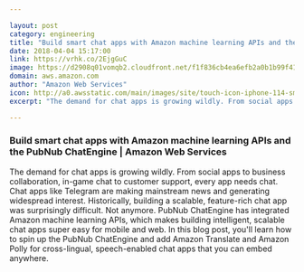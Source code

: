 ```yaml
---

layout: post
category: engineering
title: "Build smart chat apps with Amazon machine learning APIs and the PubNub ChatEngine"
date: 2018-04-04 15:17:00
link: https://vrhk.co/2EjgGuC
image: https://d2908q01vomqb2.cloudfront.net/f1f836cb4ea6efb2a0b1b99f41ad8b103eff4b59/2018/04/04/4-1.gif
domain: aws.amazon.com
author: "Amazon Web Services"
icon: http://a0.awsstatic.com/main/images/site/touch-icon-iphone-114-smile.png
excerpt: "The demand for chat apps is growing wildly. From social apps to business collaboration, in-game chat to customer support, every app needs chat. Chat apps like Telegram are making mainstream news and generating widespread interest. Historically, building a scalable, feature-rich chat app was surprisingly difficult. Not anymore. PubNub ChatEngine has integrated Amazon machine learning APIs, which makes building intelligent, scalable chat apps super easy for mobile and web. In this blog post, you'll learn how to spin up the PubNub ChatEngine and add Amazon Translate and Amazon Polly for cross-lingual, speech-enabled chat apps that you can embed anywhere."

---
```


### Build smart chat apps with Amazon machine learning APIs and the PubNub ChatEngine | Amazon Web Services

The demand for chat apps is growing wildly. From social apps to business collaboration, in-game chat to customer support, every app needs chat. Chat apps like Telegram are making mainstream news and generating widespread interest. Historically, building a scalable, feature-rich chat app was surprisingly difficult. Not anymore. PubNub ChatEngine has integrated Amazon machine learning APIs, which makes building intelligent, scalable chat apps super easy for mobile and web. In this blog post, you'll learn how to spin up the PubNub ChatEngine and add Amazon Translate and Amazon Polly for cross-lingual, speech-enabled chat apps that you can embed anywhere.